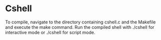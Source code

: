 # Cshell
To compile, navigate to the directory containing cshell.c and the Makefile and execute the make command. Run the compiled shell with ./cshell for interactive mode or ./cshell <filename> for script mode.
